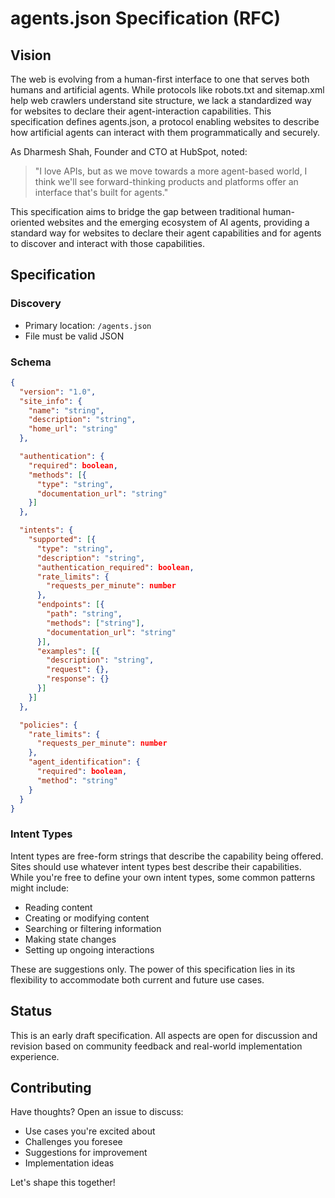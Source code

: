 # agents.json Specification (RFC)

## Vision
The web is evolving from a human-first interface to one that serves both humans and artificial agents. While protocols like robots.txt and sitemap.xml help web crawlers understand site structure, we lack a standardized way for websites to declare their agent-interaction capabilities. This specification defines agents.json, a protocol enabling websites to describe how artificial agents can interact with them programmatically and securely.

As Dharmesh Shah, Founder and CTO at HubSpot, noted:
> "I love APIs, but as we move towards a more agent-based world, I think we'll see forward-thinking products and platforms offer an interface that's built for agents."

This specification aims to bridge the gap between traditional human-oriented websites and the emerging ecosystem of AI agents, providing a standard way for websites to declare their agent capabilities and for agents to discover and interact with those capabilities.

## Specification

### Discovery
- Primary location: `/agents.json`
- File must be valid JSON

### Schema
```json
{
  "version": "1.0",
  "site_info": {
    "name": "string",
    "description": "string",
    "home_url": "string"
  },

  "authentication": {
    "required": boolean,
    "methods": [{
      "type": "string",
      "documentation_url": "string"
    }]
  },

  "intents": {
    "supported": [{
      "type": "string",
      "description": "string",
      "authentication_required": boolean,
      "rate_limits": {
        "requests_per_minute": number
      },
      "endpoints": [{
        "path": "string",
        "methods": ["string"],
        "documentation_url": "string"
      }],
      "examples": [{
        "description": "string",
        "request": {},
        "response": {}
      }]
    }]
  },

  "policies": {
    "rate_limits": {
      "requests_per_minute": number
    },
    "agent_identification": {
      "required": boolean,
      "method": "string"
    }
  }
}
```

### Intent Types
Intent types are free-form strings that describe the capability being offered. Sites should use whatever intent types best describe their capabilities. While you're free to define your own intent types, some common patterns might include:

- Reading content
- Creating or modifying content
- Searching or filtering information
- Making state changes
- Setting up ongoing interactions

These are suggestions only. The power of this specification lies in its flexibility to accommodate both current and future use cases.

## Status
This is an early draft specification. All aspects are open for discussion and revision based on community feedback and real-world implementation experience.

## Contributing
Have thoughts? Open an issue to discuss:
- Use cases you're excited about
- Challenges you foresee
- Suggestions for improvement
- Implementation ideas

Let's shape this together!

